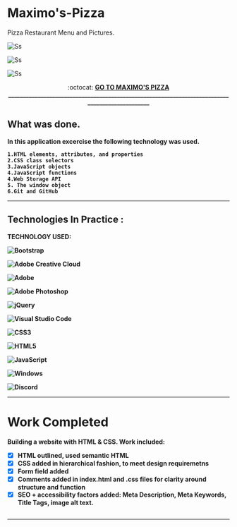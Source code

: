 # Maximo's-Pizza
Pizza Restaurant Menu and Pictures.



![Ss](https://media.licdn.com/dms/image/D5622AQEN57XcQe5K6g/feedshare-shrink_2048_1536/0/1707173754079?e=1709769600&v=beta&t=0YKPWtzHLWj5Wqe_tOm4WgjOtKSo7mMg6ni08nNvemQ)

![Ss](https://media.licdn.com/dms/image/D5622AQGOtsUDZa0gDw/feedshare-shrink_1280/0/1707173753669?e=1709769600&v=beta&t=vg3GNpBJB04GCSu619INq6tQ0299QKQXNYOPzbiqDgg)


![Ss](https://www.karltunmediamagic.com/assets/img/logo/logo.png)

<p align="center"> :octocat: <b><a href="https://karltunmoreno.github.io/Maximos-Pizza/"> GO TO MAXIMO'S PIZZA </a>
________________________________________________________________________________________________

## What was done.

In this application excercise the following technology was used.

    1.HTML elements, attributes, and properties
    2.CSS class selectors
    3.JavaScript objects
    4.JavaScript functions
    4.Web Storage API
    5. The window object
    6.Git and GitHub

________________________________________________________________________________________________________________________________________________________

## Technologies In Practice :
  
  
TECHNOLOGY USED:

![Bootstrap](https://img.shields.io/badge/bootstrap-%23563D7C.svg?logo=bootstrap&logoColor=white&style=for-the-badge)


![Adobe Creative Cloud](https://img.shields.io/badge/Adobe%20Creative%20Cloud-DA1F26.svg?style=for-the-badge&logo=Adobe%20Creative%20Cloud&logoColor=white)


![Adobe](https://img.shields.io/badge/adobe-%23FF0000.svg?style=for-the-badge&logo=adobe&logoColor=white)

![Adobe Photoshop](https://img.shields.io/badge/adobe%20photoshop-%2331A8FF.svg?style=for-the-badge&logo=adobe%20photoshop&logoColor=white)


![jQuery](https://img.shields.io/badge/jquery-%230769AD.svg?style=for-the-badge&logo=jquery&logoColor=white)


![Visual Studio Code](https://img.shields.io/badge/Visual%20Studio%20Code-0078d7.svg?style=for-the-badge&logo=visual-studio-code&logoColor=white)

![CSS3](https://img.shields.io/badge/css3-%231572B6.svg?style=for-the-badge&logo=css3&logoColor=white)

![HTML5](https://img.shields.io/badge/html5-%23E34F26.svg?style=for-the-badge&logo=html5&logoColor=white)

![JavaScript](https://img.shields.io/badge/javascript-%23323330.svg?style=for-the-badge&logo=javascript&logoColor=%23F7DF1E)

![Windows](https://img.shields.io/badge/Windows-0078D6?style=for-the-badge&logo=windows&logoColor=white)

![Discord](https://img.shields.io/badge/Discord-%235865F2.svg?style=for-the-badge&logo=discord&logoColor=white)

     
_______________________________________________________________________________________________________________________________________________________

# Work Completed
Building a website with HTML & CSS. Work included:

- [x] HTML outlined, used semantic HTML
- [x] CSS added in hierarchical fashion, to meet design requiremetns
- [x] Form field added
- [x] Comments added in index.html and .css files for clarity around structure and function 
- [x] SEO + accessibility factors added: Meta Description, Meta Keywords, Title Tags, image alt text. 
##
_____________________________________________________________________________________________________________
